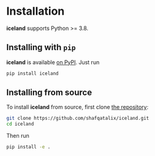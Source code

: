 Installation
============

**iceland** supports Python >= 3.8.

## Installing with `pip`

**iceland** is available [on PyPI](https://pypi.org/project/iceland/). Just run

```bash
pip install iceland
```

## Installing from source

To install **iceland** from source, first clone [the repository](https://github.com/shafqatalix/iceland):

```bash
git clone https://github.com/shafqatalix/iceland.git
cd iceland
```

Then run

```bash
pip install -e .
```
